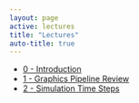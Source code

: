 ```yaml
---
layout: page
active: lectures
title: "Lectures"
auto-title: true
---
```


- [0 - Introduction](00-introduction)
- [1 - Graphics Pipeline Review](01-graphics-pipeline)
- [2 - Simulation Time Steps](02-time-steps)


<!--
- [3 - Iterative Prototyping](03-iterative-prototyping)
- [4 - Git Branching Models](04-git-branching)
- [5 - Character Animation](05-character-animation)
- [6 - Physically-Based Animation](06-physical-animation)
- [7 - Software Design](07-software-design)
- [8 - Game Programming Patterns](08-game-patterns)
- [9 - Component-Entity Systems](09-component-entity)
-->
